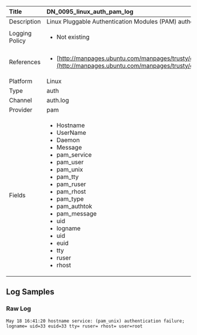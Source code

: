 | Title             | DN_0095_linux_auth_pam_log                                                                                                      |
|:------------------|:-----------------------------------------------------------------------------------------------------------------|
| Description       | Linux Pluggable Authentication Modules (PAM) authentication log                                                                                                |
| Logging Policy    | <ul><li> Not existing </li></ul> | 
| References     		| <ul><li>[http://manpages.ubuntu.com/manpages/trusty/en/man7/pam.7.html](http://manpages.ubuntu.com/manpages/trusty/en/man7/pam.7.html)</li></ul>                                  |
| Platform       		| Linux   |
| Type           		| auth 		| 
| Channel        		| auth.log    |
| Provider       		| pam   |
| Fields         		| <ul><li>Hostname</li><li>UserName</li><li>Daemon</li><li>Message</li><li>pam_service</li><li>pam_user</li><li>pam_unix</li><li>pam_tty</li><li>pam_ruser</li><li>pam_rhost</li><li>pam_type</li><li>pam_authtok</li><li>pam_message</li><li>uid</li><li>logname</li><li>uid</li><li>euid</li><li>tty</li><li>ruser</li><li>rhost</li></ul>                                               |


## Log Samples

### Raw Log

```
May 18 16:41:20 hostname service: (pam_unix) authentication failure; logname= uid=33 euid=33 tty= ruser= rhost= user=root

```




